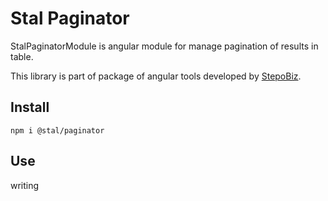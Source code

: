 # Stal Paginator

StalPaginatorModule is angular module for manage pagination of results in table.

This library is part of package of angular tools developed by [StepoBiz](https://stepo.biz).

## Install

```
npm i @stal/paginator
```

## Use

writing